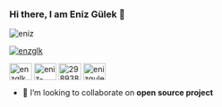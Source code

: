 ### Hi there, I am Eniz Gülek 👋

<p align="left"> <img src="https://komarev.com/ghpvc/?username=eniz&label=Profile%20views&color=0e75b6&style=flat" alt="eniz" /> </p>

<p align="left"> <a href="https://twitter.com/enzglk" target="blank"><img src="https://img.shields.io/twitter/follow/enzglk?logo=twitter&style=for-the-badge" alt="enzglk" /></a> </p>


<a href="https://twitter.com/enzglk" target="blank"><img align="center" src="https://cdn.jsdelivr.net/npm/simple-icons@3.0.1/icons/twitter.svg" alt="enzglk" height="30" width="40" /></a>
<a href="https://linkedin.com/in/eniz-gulek" target="blank"><img align="center" src="https://cdn.jsdelivr.net/npm/simple-icons@3.0.1/icons/linkedin.svg" alt="eniz-gulek" height="30" width="40" /></a>
<a href="https://stackoverflow.com/users/2989382" target="blank"><img align="center" src="https://cdn.jsdelivr.net/npm/simple-icons@3.0.1/icons/stackoverflow.svg" alt="2989382" height="30" width="40" /></a>
<a href="https://instagram.com/enizgulek" target="blank"><img align="center" src="https://cdn.jsdelivr.net/npm/simple-icons@3.0.1/icons/instagram.svg" alt="enizgulek" height="30" width="40" /></a>

- 👯 I’m looking to collaborate on **open source project**
